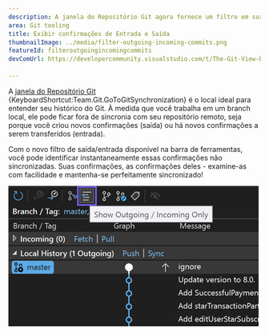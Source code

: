 ```yaml
---
description: A janela do Repositório Git agora fornece um filtro em sua barra de ferramentas para mostrar apenas as confirmações de saída/entrada.
area: Git tooling
title: Exibir confirmações de Entrada e Saída
thumbnailImage: ../media/filter-outgoing-incoming-commits.png
featureId: filteroutgoingincomingcommits
devComUrl: https://developercommunity.visualstudio.com/t/The-Git-View-Branch-Outgoing-Commits-sec/10720545

---
```



A [janela do Repositório Git](vscmd://Team.Git.GoToGitSynchronization) {KeyboardShortcut:Team.Git.GoToGitSynchronization} é o local ideal para entender seu histórico do Git. À medida que você trabalha em um branch local, ele pode ficar fora de sincronia com seu repositório remoto, seja porque você criou novos confirmações (saída) ou há novos confirmações a serem transferidos (entrada).

Com o novo filtro de saída/entrada disponível na barra de ferramentas, você pode identificar instantaneamente essas confirmações não sincronizadas. Suas confirmações, as confirmações deles - examine-as com facilidade e mantenha-se perfeitamente sincronizado!

![Mostrar apenas o botão da barra de ferramentas de saída/entrada](../media/filter-outgoing-incoming-commits.png)
